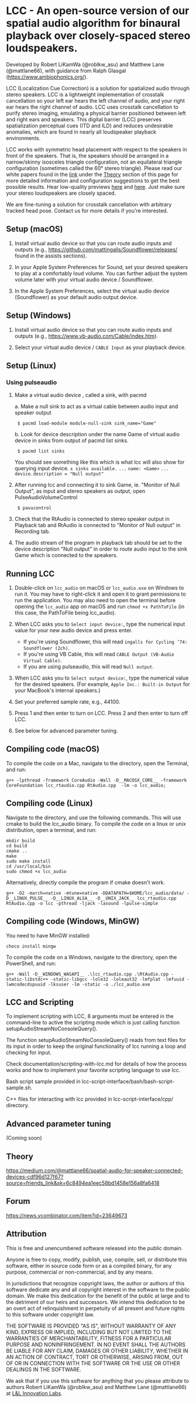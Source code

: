 # LCC - An open-source version of our spatial audio algorithm for binaural playback over closely-spaced stereo loudspeakers.
Developed by Robert LiKamWa (@roblkw_asu) and Matthew Lane (@mattlane66), with guidance from Ralph Glasgal (https://www.ambiophonics.org/). 

LCC (Localization Cue Correction) is a solution for spatialized audio through stereo speakers.
LCC is a lightweight implementation of crosstalk cancellation so your left ear hears the left channel of audio, and your right ear hears the right channel of audio. 
LCC uses crosstalk cancellation to purify stereo imaging, emulating a physical barrier positioned between left and right ears and speakers. 
This digital barrier (LCC) preserves spatialization perceptual cues (ITD and ILD) and reduces undesirable anomalies, which are found in nearly all loudspeaker playback environments.

LCC works with symmetric head placement with respect to the speakers in front of the speakers. That is, the speakers should be arranged in a narrow/skinny isosceles triangle configuration, not an equilateral triangle configuration (sometimes called the 60° stereo triangle). 
Please read our white papers found in the [link](https://medium.com/@mattlane66/spatial-audio-for-speaker-connected-devices-cdf96d127f67) under the [Theory](https://github.com/MeteorStudioASU/lcc/blob/master/README.md#theory) section of this page for more detailed information and configuration suggestions to get the best possible results.
Hear low-quality previews [here](https://vimeo.com/258737254) and [here](https://vimeo.com/258736065). Just make sure your stereo loudspeakers are closely spaced.

We are fine-tuning a solution for crosstalk cancellation with arbitrary tracked head pose. Contact us for more details if you're interested.


## Setup (macOS)

1. Install virtual audio device so that you can route audio inputs and outputs (e.g., https://github.com/mattingalls/Soundflower/releases/ found in the assists sections).

2. In your Apple System Preferences for Sound, set your desired speakers to play at a comfortably loud volume. You can further adjust the system volume later with your virtual audio device / Soundflower.

3. In the Apple System Preferences, select the virtual audio device (Soundflower) as your default audio output device. 

## Setup (Windows)

1. Install virtual audio device so that you can route audio inputs and outputs (e.g., https://www.vb-audio.com/Cable/index.htm).

2. Select your virtual audio device / `CABLE Input` as your playback device.

## Setup (Linux)


### Using pulseaudio


1. Make a virtual audio device , called a sink, with pacmd

	a. Make a null sink to act as a virtual cable between audio input and speaker output
	
	` $ pacmd load-module module-null-sink sink_name="Game"` 
	       
	b. Look for device description under the name Game of virtual audio device in sinks from output of pacmd list sinks. 
	
	` $ pacmd list sinks`
	
	You should see something like this which is what lcc will also show for querying input device.
	` x sinks available. ` 
	` ... `
	` name: <Game> `
	` ... `
	` device.description = "Null output"` 
	   
	   
2. After running lcc and connecting it to sink Game, ie. "Monitor of Null Output", as input and stereo speakers as output, open PulseAudioVolumeControl
	
	` $ pavucontrol` 
	   
3. Check that the RtAudio is connected to stereo speaker output in Playback tab and RtAudio is connected to "Monitor of Null output" in Recording tab.

4. The audio stream of the program in playback tab should be set to the device description "Null output" in order to route audio input to the sink Game which is connected to the speakers.
 
## Running LCC

1. Double-click on `lcc_audio` on macOS or `lcc_audio.exe` on Windows to run it. You may have to right-click it and open it to grant permissions to run the application. You may also need to open the terminal before opening the `lcc_audio` app on macOS and run `chmod +x PathToFile` (in this case, the PathToFile being lcc_audio).

2. When LCC asks you to `Select input device:`, type the numerical input value for your new audio device and press enter.
    * If you're using Soundflower, this will read `ingalls for Cycling ’74: Soundflower (2ch)`.
    * If you're using VB Cable, this will read `CABLE Output (VB-Audio Virtual Cable)`.
    * If you are using pulseaudio, this will read `Null output`.

3. When LCC asks you to `Select output device:`, type the numerical value for the desired speakers. (For example, `Apple Inc.: Built-in Output` for your MacBook's internal speakers.)

4. Set your preferred sample rate, e.g., 44100.

5. Press 1 and then enter to turn on LCC. Press 2 and then enter to turn off LCC.

6. See below for advanced parameter tuning.

## Compiling code (macOS)
To compile the code on a Mac, navigate to the directory, open the Terminal, and run:
```
g++ -lpthread -framework CoreAudio -Wall -D__MACOSX_CORE__ -framework CoreFoundation lcc_rtaudio.cpp RtAudio.cpp  -lm -o lcc_audio;
```

## Compiling code (Linux)
Navigate to the directory, and use the following commands. This will use cmake to build the lcc_audio binary.
To compile the code on a linux or unix distribution, open a terminal, and run:
```
mkdir build
cd build
cmake ..
make
sudo make install
cd /usr/local/bin
sudo chmod +x lcc_audio
```

Alternatively, directly compile the program if cmake doesn't work.

```
g++ -O2 -march=native -mtune=native -DDATAPATH=$HOME/lcc_audio/data/ -D__LINUX_PULSE__ -D__LINUX_ALSA__ -D__UNIX_JACK__ lcc_rtaudio.cpp RtAudio.cpp -o lcc -pthread -ljack -lasound -lpulse-simple
```

## Compiling code (Windows, MinGW)
You need to have MinGW installed:
```
choco install mingw
```
To compile the code on a Windows, navigate to the directory, open the PowerShell, and run:
```
g++ -Wall -D__WINDOWS_WASAPI__ .\lcc_rtaudio.cpp .\RtAudio.cpp -static-libstdc++ -static-libgcc -lole32 -loleaut32 -lmfplat -lmfuuid -lwmcodecdspuuid -lksuser -lm -static -o ./lcc_audio.exe
```

## LCC and Scripting

To implement scripting with LCC, 8 arguments must be entered in the command-line to active the scripting mode
which is just calling function setupAudioStreamNoConsoleQuery().

The function setupAudioStreamNoConsoleQuery() reads from text files for its input in order to keep the
original functionality of lcc running a loop and checking for input.

Check documentation/scripting-with-lcc.md for details of how the process works and how to implement your
favorite scripting language to use lcc.

Bash script sample provided in lcc-script-interface/bash/bash-script-sample.sh.

C++ files for interacting with lcc provided in lcc-script-interface/cpp/ directory.


## Advanced parameter tuning
(Coming soon)

## Theory
https://medium.com/@mattlane66/spatial-audio-for-speaker-connected-devices-cdf96d127f67?source=friends_link&sk=6c8494ea1eec58bd1458e156a8fa6418 

## Forum
https://news.ycombinator.com/item?id=23649673

## Attribution
This is free and unencumbered software released into the public domain.

Anyone is free to copy, modify, publish, use, compile, sell, or
distribute this software, either in source code form or as a compiled
binary, for any purpose, commercial or non-commercial, and by any
means.

In jurisdictions that recognize copyright laws, the author or authors
of this software dedicate any and all copyright interest in the
software to the public domain. We make this dedication for the benefit
of the public at large and to the detriment of our heirs and
successors. We intend this dedication to be an overt act of
relinquishment in perpetuity of all present and future rights to this
software under copyright law.

THE SOFTWARE IS PROVIDED "AS IS", WITHOUT WARRANTY OF ANY KIND,
EXPRESS OR IMPLIED, INCLUDING BUT NOT LIMITED TO THE WARRANTIES OF
MERCHANTABILITY, FITNESS FOR A PARTICULAR PURPOSE AND NONINFRINGEMENT.
IN NO EVENT SHALL THE AUTHORS BE LIABLE FOR ANY CLAIM, DAMAGES OR
OTHER LIABILITY, WHETHER IN AN ACTION OF CONTRACT, TORT OR OTHERWISE,
ARISING FROM, OUT OF OR IN CONNECTION WITH THE SOFTWARE OR THE USE OR
OTHER DEALINGS IN THE SOFTWARE.

We ask that if you use this software for anything that you please attribute to authors Robert LiKamWa (@roblkw_asu) and Matthew Lane (@mattlane66) at [L&L Innovation Labs](https://l2il.com). 
